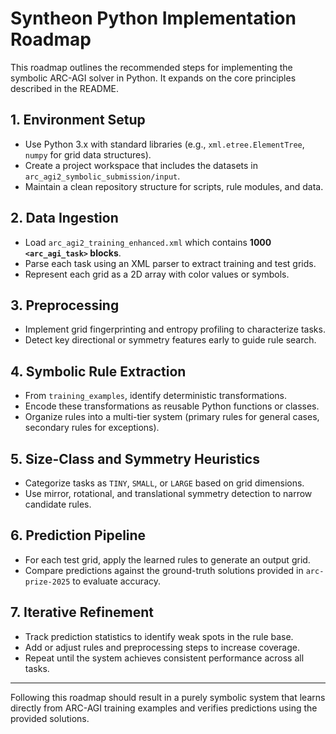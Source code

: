 # Syntheon Python Implementation Roadmap

This roadmap outlines the recommended steps for implementing the symbolic ARC-AGI solver in Python. It expands on the core principles described in the README.

## 1. Environment Setup
- Use Python 3.x with standard libraries (e.g., `xml.etree.ElementTree`, `numpy` for grid data structures).
- Create a project workspace that includes the datasets in `arc_agi2_symbolic_submission/input`.
- Maintain a clean repository structure for scripts, rule modules, and data.

## 2. Data Ingestion
- Load `arc_agi2_training_enhanced.xml` which contains **1000 `<arc_agi_task>` blocks**.
- Parse each task using an XML parser to extract training and test grids.
- Represent each grid as a 2D array with color values or symbols.

## 3. Preprocessing
- Implement grid fingerprinting and entropy profiling to characterize tasks.
- Detect key directional or symmetry features early to guide rule search.

## 4. Symbolic Rule Extraction
- From `training_examples`, identify deterministic transformations.
- Encode these transformations as reusable Python functions or classes.
- Organize rules into a multi-tier system (primary rules for general cases, secondary rules for exceptions).

## 5. Size-Class and Symmetry Heuristics
- Categorize tasks as `TINY`, `SMALL`, or `LARGE` based on grid dimensions.
- Use mirror, rotational, and translational symmetry detection to narrow candidate rules.

## 6. Prediction Pipeline
- For each test grid, apply the learned rules to generate an output grid.
- Compare predictions against the ground-truth solutions provided in `arc-prize-2025` to evaluate accuracy.

## 7. Iterative Refinement
- Track prediction statistics to identify weak spots in the rule base.
- Add or adjust rules and preprocessing steps to increase coverage.
- Repeat until the system achieves consistent performance across all tasks.

---

Following this roadmap should result in a purely symbolic system that learns directly from ARC-AGI training examples and verifies predictions using the provided solutions.
